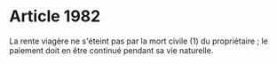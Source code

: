 # Article 1982

La rente viagère ne s'éteint pas par la mort civile (1) du propriétaire ; le paiement doit en être continué pendant sa vie naturelle.
